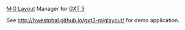 [MiG Layout](http://www.miglayout.com/) Manager for [GXT 3](http://www.sencha.com/products/gxt)

See http://hwestphal.github.io/gxt3-miglayout/ for demo application.
